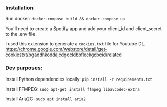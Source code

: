 ### Installation

Run docker: `docker-compose build && docker-compose up`

You'll need to create a Spotify app and add your client_id and client_secret to the .env
file. 

I used this extension to generate a `cookies.txt` file for Youtube DL.
https://chrome.google.com/webstore/detail/get-cookiestxt/bgaddhkoddajcdgocldbbfleckgcbcid/related

### Dev purposes:

Install Python dependencies locally: `pip install -r requirements.txt`

Install FFMPEG: `sudo apt-get install ffmpeg libavcodec-extra`

Install Aria2C: `sudo apt install aria2`